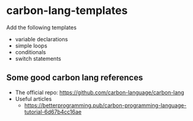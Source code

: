 # carbon-lang-templates

Add the following templates

- variable declarations
- simple loops
- conditionals
- switch statements



## Some good carbon lang references
- The official repo: https://github.com/carbon-language/carbon-lang
- Useful articles
  - https://betterprogramming.pub/carbon-programming-language-tutorial-6d67b4cc16ae
